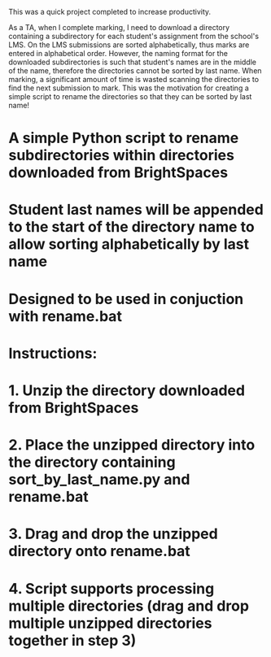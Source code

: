 This was a quick project completed to increase productivity. 

As a TA, when I complete marking, I need to download a directory containing a subdirectory for each student's assignment from the school's LMS.
On the LMS submissions are sorted alphabetically, thus marks are entered in alphabetical order. However, the naming format for the downloaded subdirectories is such that student's names are in the middle of the name, therefore the directories cannot be sorted by last name. 
When marking, a significant amount of time is wasted scanning the directories to find the next submission to mark. This was the motivation for creating a simple script to rename the directories so that they can be sorted by last name!

# A simple Python script to rename subdirectories within directories downloaded from BrightSpaces
# Student last names will be appended to the start of the directory name to allow sorting alphabetically by last name
# 
# Designed to be used in conjuction with rename.bat
# 
# Instructions:
# 1. Unzip the directory downloaded from BrightSpaces
# 2. Place the unzipped directory into the directory containing sort_by_last_name.py and rename.bat
# 3. Drag and drop the unzipped directory onto rename.bat
# 4. Script supports processing multiple directories (drag and drop multiple unzipped directories together in step 3)
  
